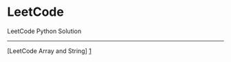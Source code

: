 # LeetCode

LeetCode Python Solution

---

[LeetCode Array and String] [1]

[1]: https://github.com/3xc0l4b9r/NoteBooks_Py/tree/master/LeetCode/ArrayandString
